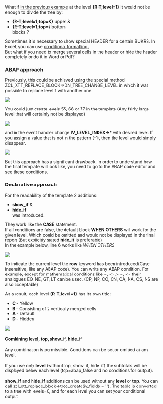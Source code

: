 What if [in the previous example](Example-%E2%84%9605-Tree-(group-by-fields)) at the level **{R-T;level=1}** it would not be enough to divide the tree by:
* **{R-T;level=1;top=X}** upper &
* **{R-T;level=1;top=}** bottom\
blocks ?

Sometimes it is necessary to show special HEADER for a certain BUKRS. In Excel, you can use [conditional formatting.](Https://spreadsheeto.com/conditional-formatting/)\
But what if you need to merge several cells in the header or hide the header completely or do it in Word or Pdf?

### ABAP approach
Previously, this could be achieved using the special method ZCL_XTT_REPLACE_BLOCK=\>ON_TREE_CHANGE_LEVEL
in which it was possible to replace level 1 with another one.

![](https://raw.githubusercontent.com/wiki/bizhuka/xtt/img/05_co_code1.png)

You could just create levels 55, 66 or 77 in the template (Any fairly large level that will certainly not be displayed)

![](https://raw.githubusercontent.com/wiki/bizhuka/xtt/img/05_co_temp1.png)


and in the event handler change **IV_LEVEL_INDEX-\>*** with desired level. If you assign a value that is not in the pattern (-1), then the level would simply disappear.

![](https://raw.githubusercontent.com/wiki/bizhuka/xtt/img/05_co_code2.png)

But this approach has a significant drawback. In order to understand how the final template will look like, you need to go to the ABAP code editor and see these conditions.

### Declarative approach
For the readability of the template 2 additions:
* **show_if** &
* **hide_if**\
was introduced.

They work like the **CASE** statement.\
If all conditions are false, the default block **WHEN OTHERS** will work for the given level. Which could be omitted and would not be displayed in the final report (But explicitly stated **hide_if** is preferable)\
In the example below, line 6 works like _WHEN OTHERS_

![](https://raw.githubusercontent.com/wiki/bizhuka/xtt/img/05_co_temp2.png)

To indicate the current level the **row** keyword has been introduced(Case insensitive, like any ABAP code). You can write any ABAP condition. For example, except for mathematical conditions like =, <>,> =, <= their analogues EQ, NE, GT, LT can be used. (CP, NP, CO, CN, CA, NA, CS, NS are also acceptable)

As a result, each level **{R-T;level=1}** has its own title:
* **C** - Yellow
* **B** - Consisting of 2 vertically merged cells
* **A** - Default
* **D** - Hidden

![](https://raw.githubusercontent.com/wiki/bizhuka/xtt/img/05_co_temp3.png)

#### Combining level, top, show_if, hide_if
Any combination is permissible. Conditions can be set or omitted at any level.\
\
If you use only **level** (without top, show_if, hide_if) the subtotals will be displayed below each level (top=abap_false and no conditions for output).\
\
**show_if** and **hide_if** additions can be used without any **level** or **top**. You can call zcl_xtt_replace_block=>tree_create(iv_fields = ''). The table is converted to a tree with levels=0, and for each level you can set your conditional output